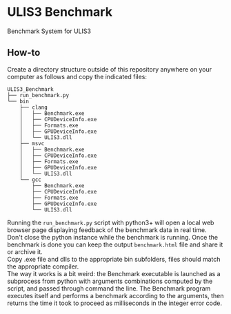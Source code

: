 # ULIS3 Benchmark
Benchmark System for ULIS3

## How-to
Create a directory structure outside of this repository anywhere on your computer as follows and copy the indicated files:
```
ULIS3_Benchmark
├── run_benchmark.py
└── bin
    ├── clang
    │   ├── Benchmark.exe
    │   ├── CPUDeviceInfo.exe
    │   ├── Formats.exe
    │   ├── GPUDeviceInfo.exe
    │   └── ULIS3.dll
    ├── msvc
    │   ├── Benchmark.exe
    │   ├── CPUDeviceInfo.exe
    │   ├── Formats.exe
    │   ├── GPUDeviceInfo.exe
    │   └── ULIS3.dll
    └── gcc
        ├── Benchmark.exe
        ├── CPUDeviceInfo.exe
        ├── Formats.exe
        ├── GPUDeviceInfo.exe
        └── ULIS3.dll
```
Running the `run_benchmark.py` script with python3+ will open a local web browser page displaying feedback of the benchmark data in real time.  
Don't close the python instance while the benchmark is running. Once the benchmark is done you can keep the output `benchmark.html` file and share it or archive it.  
Copy .exe file and dlls to the appropriate bin subfolders, files should match the appropriate compiler.  
The way it works is a bit weird: the Benchmark executable is launched as a subprocess from python with arguments combinations computed by the script, and passed through command the line. The Benchmark program executes itself and performs a benchmark according to the arguments, then returns the time it took to proceed as milliseconds in the integer error code.